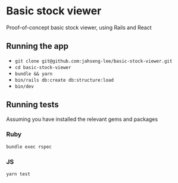 # Basic stock viewer

Proof-of-concept basic stock viewer, using Rails and React

## Running the app

* `git clone git@github.com:jahseng-lee/basic-stock-viewer.git`
* `cd basic-stock-viewer`
* `bundle && yarn`
* `bin/rails db:create db:structure:load`
* `bin/dev`

## Running tests

Assuming you have installed the relevant gems and packages

### Ruby

`bundle exec rspec`

### JS

`yarn test`
